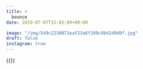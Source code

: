 ```yaml
---
title: >
  bounce
date: 2019-07-07T15:02:09+00:00

image: "/img/549c2238071eaf23a6f280c8b42d0d0f.jpg"
draft: false
instagram: true
---
```


{{<photo src="/img/549c2238071eaf23a6f280c8b42d0d0f.jpg">}}
